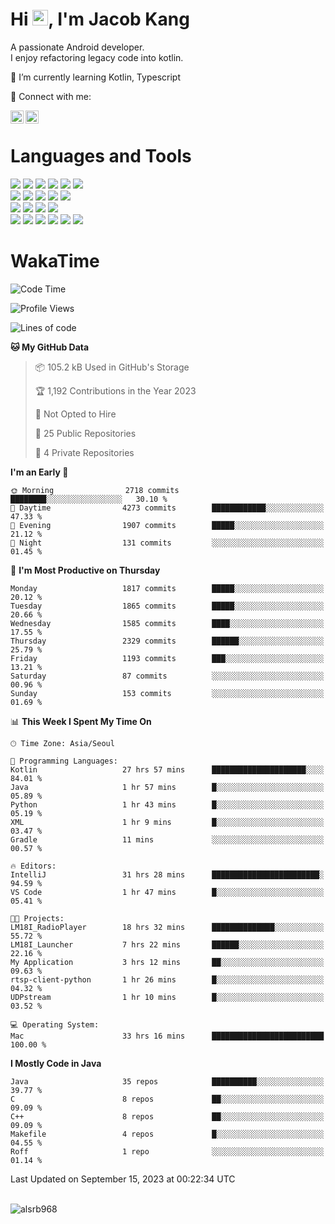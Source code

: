 # Hi <img src="https://media.giphy.com/media/hvRJCLFzcasrR4ia7z/giphy.gif" width="25px">, I'm Jacob Kang
A passionate Android developer.
</br>
I enjoy refactoring legacy code into kotlin.

🌱 I’m currently learning Kotlin, Typescript

🤝 Connect with me:

<a href="https://www.linkedin.com/in/minkyu-kang-b7477b1b2/"><img align="left" src="https://raw.githubusercontent.com/yushi1007/yushi1007/main/images/linkedin.svg" alt="Minkyu Kang | LinkedIn" width="21px"/></a>
<a href="https://www.instagram.com/_jacob_kang/"><img align="left" src="https://raw.githubusercontent.com/yushi1007/yushi1007/main/images/instagram.svg" alt="Jacob Kang | Instagram" width="21px"/></a>

</br>

# Languages and Tools

<div align="left">
<img src="https://img.shields.io/badge/java-007396?logo=java&logoColor=white"/>
<img src="https://img.shields.io/badge/kotlin-7F52FF?logo=kotlin&logoColor=white"/>
<img src="https://img.shields.io/badge/python-3776AB?logo=python&logoColor=white"/>
<img src="https://img.shields.io/badge/bash shell-4EAA25?logo=gnubash&logoColor=white"/>
<img src="https://img.shields.io/badge/c-A8B9CC?logo=c&logoColor=white"/>
<img src="https://img.shields.io/badge/c++-00599C?logo=c%2b%2b&logoColor=white"/>
</div>
<div align="left">
<img src="https://img.shields.io/badge/git-F05032?logo=git&logoColor=white"/>
<img src="https://img.shields.io/badge/github-181717?logo=github&logoColor=white"/>
<img src="https://img.shields.io/badge/mysql-4479A1?logo=mysql&logoColor=white"/>
<img src="https://img.shields.io/badge/sqlite-003B57?logo=sqlite&logoColor=white"/>
<img src="https://img.shields.io/badge/amazon AWS-232F3E?logo=amazonaws&logoColor=white"/>
</div>
<div align="left">
<img src="https://img.shields.io/badge/android-3DDC84?logo=android&logoColor=white"/>
<img src="https://img.shields.io/badge/linux-FCC624?logo=linux&logoColor=white"/>
<img src="https://img.shields.io/badge/flask-000000?logo=flask&logoColor=white"/>
<img src="https://img.shields.io/badge/arduino-00979D?logo=arduino&logoColor=white"/>
</div>
<div align="left">
<img src="https://img.shields.io/badge/slack-4A154B?logo=slack&logoColor=white"/>
<img src="https://img.shields.io/badge/notion-000000?logo=notion&logoColor=white"/>
<img src="https://img.shields.io/badge/jira-0052CC?logo=jira&logoColor=white"/>
<img src="https://img.shields.io/badge/postman-FF6C37?logo=postman&logoColor=white"/>
<img src="https://img.shields.io/badge/intellij-000000?logo=intellijidea&logoColor=white"/>
<img src="https://img.shields.io/badge/pycharm-000000?logo=pycharm&logoColor=white"/>
</div>

# WakaTime

<!--START_SECTION:waka-->
![Code Time](http://img.shields.io/badge/Code%20Time-2%2C996%20hrs%2016%20mins-blue)

![Profile Views](http://img.shields.io/badge/Profile%20Views-0-blue)

![Lines of code](https://img.shields.io/badge/From%20Hello%20World%20I%27ve%20Written-5.2%20million%20lines%20of%20code-blue)

**🐱 My GitHub Data** 

> 📦 105.2 kB Used in GitHub's Storage 
 > 
> 🏆 1,192 Contributions in the Year 2023
 > 
> 🚫 Not Opted to Hire
 > 
> 📜 25 Public Repositories 
 > 
> 🔑 4 Private Repositories 
 > 
**I'm an Early 🐤** 

```text
🌞 Morning                2718 commits        ████████░░░░░░░░░░░░░░░░░   30.10 % 
🌆 Daytime                4273 commits        ████████████░░░░░░░░░░░░░   47.33 % 
🌃 Evening                1907 commits        █████░░░░░░░░░░░░░░░░░░░░   21.12 % 
🌙 Night                  131 commits         ░░░░░░░░░░░░░░░░░░░░░░░░░   01.45 % 
```
📅 **I'm Most Productive on Thursday** 

```text
Monday                   1817 commits        █████░░░░░░░░░░░░░░░░░░░░   20.12 % 
Tuesday                  1865 commits        █████░░░░░░░░░░░░░░░░░░░░   20.66 % 
Wednesday                1585 commits        ████░░░░░░░░░░░░░░░░░░░░░   17.55 % 
Thursday                 2329 commits        ██████░░░░░░░░░░░░░░░░░░░   25.79 % 
Friday                   1193 commits        ███░░░░░░░░░░░░░░░░░░░░░░   13.21 % 
Saturday                 87 commits          ░░░░░░░░░░░░░░░░░░░░░░░░░   00.96 % 
Sunday                   153 commits         ░░░░░░░░░░░░░░░░░░░░░░░░░   01.69 % 
```


📊 **This Week I Spent My Time On** 

```text
🕑︎ Time Zone: Asia/Seoul

💬 Programming Languages: 
Kotlin                   27 hrs 57 mins      █████████████████████░░░░   84.01 % 
Java                     1 hr 57 mins        █░░░░░░░░░░░░░░░░░░░░░░░░   05.89 % 
Python                   1 hr 43 mins        █░░░░░░░░░░░░░░░░░░░░░░░░   05.19 % 
XML                      1 hr 9 mins         █░░░░░░░░░░░░░░░░░░░░░░░░   03.47 % 
Gradle                   11 mins             ░░░░░░░░░░░░░░░░░░░░░░░░░   00.57 % 

🔥 Editors: 
IntelliJ                 31 hrs 28 mins      ████████████████████████░   94.59 % 
VS Code                  1 hr 47 mins        █░░░░░░░░░░░░░░░░░░░░░░░░   05.41 % 

🐱‍💻 Projects: 
LM18I_RadioPlayer        18 hrs 32 mins      ██████████████░░░░░░░░░░░   55.72 % 
LM18I_Launcher           7 hrs 22 mins       ██████░░░░░░░░░░░░░░░░░░░   22.16 % 
My Application           3 hrs 12 mins       ██░░░░░░░░░░░░░░░░░░░░░░░   09.63 % 
rtsp-client-python       1 hr 26 mins        █░░░░░░░░░░░░░░░░░░░░░░░░   04.32 % 
UDPstream                1 hr 10 mins        █░░░░░░░░░░░░░░░░░░░░░░░░   03.52 % 

💻 Operating System: 
Mac                      33 hrs 16 mins      █████████████████████████   100.00 % 
```

**I Mostly Code in Java** 

```text
Java                     35 repos            ██████████░░░░░░░░░░░░░░░   39.77 % 
C                        8 repos             ██░░░░░░░░░░░░░░░░░░░░░░░   09.09 % 
C++                      8 repos             ██░░░░░░░░░░░░░░░░░░░░░░░   09.09 % 
Makefile                 4 repos             █░░░░░░░░░░░░░░░░░░░░░░░░   04.55 % 
Roff                     1 repo              ░░░░░░░░░░░░░░░░░░░░░░░░░   01.14 % 
```




 Last Updated on September 15, 2023 at 00:22:34 UTC
<!--END_SECTION:waka-->

</br>

<div align="left">
<img align="left" src="https://github-readme-stats.vercel.app/api/top-langs?username=alsrb968&show_icons=true&locale=en&layout=compact&theme=dark" alt="alsrb968" />
</div>
